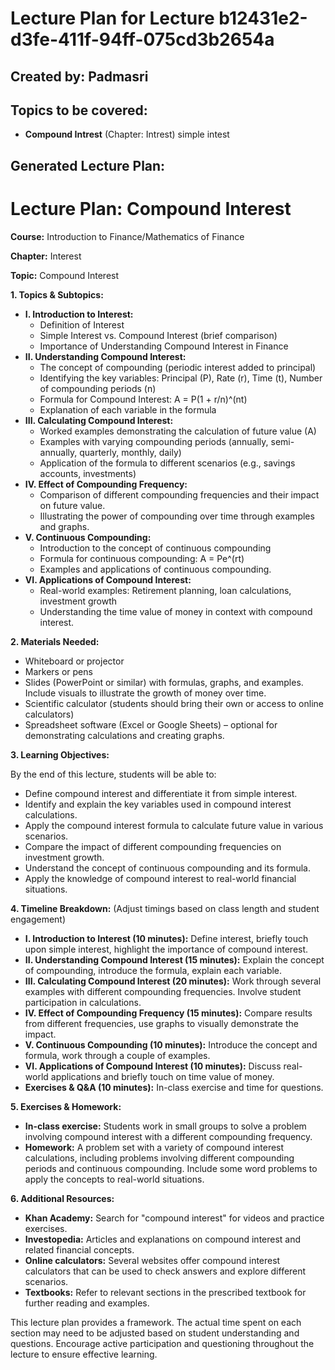 # Lecture Plan for Lecture b12431e2-d3fe-411f-94ff-075cd3b2654a

## Created by: Padmasri

## Topics to be covered:

- **Compound Intrest** (Chapter: Intrest)
simple intest

## Generated Lecture Plan:

# Lecture Plan: Compound Interest

**Course:** Introduction to Finance/Mathematics of Finance

**Chapter:** Interest

**Topic:** Compound Interest

**1. Topics & Subtopics:**

* **I. Introduction to Interest:**
    * Definition of Interest
    * Simple Interest vs. Compound Interest (brief comparison)
    * Importance of Understanding Compound Interest in Finance
* **II. Understanding Compound Interest:**
    * The concept of compounding (periodic interest added to principal)
    * Identifying the key variables: Principal (P), Rate (r), Time (t), Number of compounding periods (n)
    * Formula for Compound Interest:  A = P(1 + r/n)^(nt)
    * Explanation of each variable in the formula
* **III. Calculating Compound Interest:**
    * Worked examples demonstrating the calculation of future value (A)
    * Examples with varying compounding periods (annually, semi-annually, quarterly, monthly, daily)
    * Application of the formula to different scenarios (e.g., savings accounts, investments)
* **IV.  Effect of Compounding Frequency:**
    * Comparison of different compounding frequencies and their impact on future value.
    * Illustrating the power of compounding over time through examples and graphs.
* **V.  Continuous Compounding:**
    * Introduction to the concept of continuous compounding
    * Formula for continuous compounding: A = Pe^(rt)
    * Examples and applications of continuous compounding.
* **VI. Applications of Compound Interest:**
    *  Real-world examples: Retirement planning, loan calculations, investment growth
    *  Understanding the time value of money in context with compound interest.


**2. Materials Needed:**

* Whiteboard or projector
* Markers or pens
* Slides (PowerPoint or similar) with formulas, graphs, and examples.  Include visuals to illustrate the growth of money over time.
* Scientific calculator (students should bring their own or access to online calculators)
* Spreadsheet software (Excel or Google Sheets) – optional for demonstrating calculations and creating graphs.


**3. Learning Objectives:**

By the end of this lecture, students will be able to:

* Define compound interest and differentiate it from simple interest.
* Identify and explain the key variables used in compound interest calculations.
* Apply the compound interest formula to calculate future value in various scenarios.
* Compare the impact of different compounding frequencies on investment growth.
* Understand the concept of continuous compounding and its formula.
* Apply the knowledge of compound interest to real-world financial situations.


**4. Timeline Breakdown:** (Adjust timings based on class length and student engagement)

* **I. Introduction to Interest (10 minutes):**  Define interest, briefly touch upon simple interest, highlight the importance of compound interest.
* **II. Understanding Compound Interest (15 minutes):** Explain the concept of compounding, introduce the formula, explain each variable.
* **III. Calculating Compound Interest (20 minutes):** Work through several examples with different compounding frequencies.  Involve student participation in calculations.
* **IV. Effect of Compounding Frequency (15 minutes):**  Compare results from different frequencies, use graphs to visually demonstrate the impact.
* **V. Continuous Compounding (10 minutes):** Introduce the concept and formula, work through a couple of examples.
* **VI. Applications of Compound Interest (10 minutes):** Discuss real-world applications and briefly touch on time value of money.
* **Exercises & Q&A (10 minutes):**  In-class exercise and time for questions.


**5. Exercises & Homework:**

* **In-class exercise:**  Students work in small groups to solve a problem involving compound interest with a different compounding frequency.
* **Homework:**  A problem set with a variety of compound interest calculations, including problems involving different compounding periods and continuous compounding.  Include some word problems to apply the concepts to real-world situations.


**6. Additional Resources:**

* **Khan Academy:** Search for "compound interest" for videos and practice exercises.
* **Investopedia:** Articles and explanations on compound interest and related financial concepts.
* **Online calculators:** Several websites offer compound interest calculators that can be used to check answers and explore different scenarios.
* **Textbooks:** Refer to relevant sections in the prescribed textbook for further reading and examples.


This lecture plan provides a framework.  The actual time spent on each section may need to be adjusted based on student understanding and questions.  Encourage active participation and questioning throughout the lecture to ensure effective learning.
